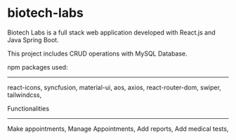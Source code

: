 # biotech-labs
Biotech Labs is a full stack web application developed with React.js and Java Spring Boot.

This project includes CRUD operations with MySQL Database.

npm packages used:
_________________________________________________
react-icons,
syncfusion,
material-ui,
aos,
axios,
react-router-dom,
swiper,
tailwindcss,

Functionalities
__________________________________________________
Make appointments,
Manage Appointments,
Add reports,
Add medical tests,
